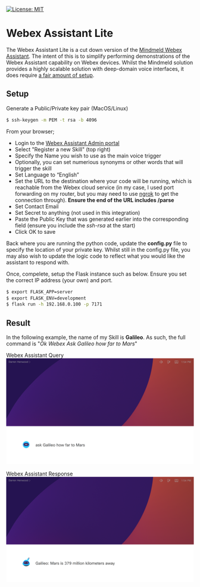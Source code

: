 [![License: MIT](https://img.shields.io/badge/License-MIT-green.svg)](https://opensource.org/licenses/MIT)
# Webex Assistant Lite
The Webex Assistant Lite is a cut down version of the [Mindmeld Webex Assistant](https://github.com/cisco/webex-assistant-sdk). The intent of this is to simplify performing demonstrations of the Webex Assistant capability on Webex devices. Whilst the Mindmeld solution provides a highly scalable solution with deep-domain voice interfaces, it does require [a fair amount of setup](https://skills-admin.intelligence.webex.com/walkthrough).

## Setup
Generate a Public/Private key pair (MacOS/Linux)
```sh
$ ssh-keygen -m PEM -t rsa -b 4096
```

From your browser;
* Login to the [Webex Assistant Admin portal](https://skills-admin.intelligence.webex.com/admin)
* Select "Register a new Skill" (top right)
* Specify the Name you wish to use as the main voice trigger
* Optionally, you can set numerious synonyms or other words that will trigger the skill
* Set Language to “English”
* Set the URL to the destination where your code will be running, which is reachable from the Webex cloud service (in my case, I used port forwarding on my router, but you may need to use [ngrok](https://ngrok.com/) to get the connection through). **Ensure the end of the URL includes /parse**
* Set Contact Email
* Set Secret to anything (not used in this integration)
* Paste the Public Key that was generated earlier into the corresponding field (ensure you include the _ssh-rsa_ at the start)
* Click OK to save

Back where you are running the python code, update the **config.py** file to specify the location of your private key. Whilst still in the config.py file, you may also wish to update the logic code to reflect what you would like the assistant to respond with.

Once, compelete, setup the Flask instance such as below. Ensure you set the correct IP address (your own) and port. 
```sh
$ export FLASK_APP=server
$ export FLASK_ENV=development
$ flask run -h 192.168.0.100 -p 7171
```

## Result
In the following example, the name of my Skill is **Galileo**. As such, the full command is "_Ok Webex Ask Galileo how far to Mars_"

Webex Assistant Query
![Webex Assistant Query](https://github.com/dhenwood/Webex-Assistant-Lite/blob/main/webexAssistantQuery.png)

Webex Assistant Response
![Webex Assistant Response](https://github.com/dhenwood/Webex-Assistant-Lite/blob/main/webexAssitantResponse.png)
